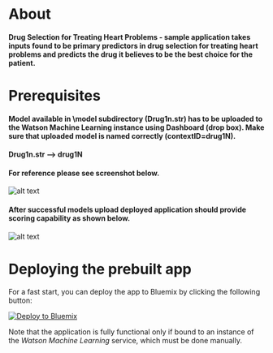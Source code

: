 # About
#### Drug Selection for Treating Heart Problems - sample application takes inputs found to be primary predictors in drug selection for treating heart problems and predicts the drug it believes to be the best choice for the patient.

# Prerequisites
#### Model available in \model subdirectory (Drug1n.str) has to be uploaded to the Watson Machine Learning instance using Dashboard (drop box). Make sure that uploaded model is named correctly (contextID=drug1N).
#### Drug1n.str --> drug1N

#### For reference please see screenshot below.

![alt text](https://github.com/irhms/Heartrate-/tree/master/public/img/drug_dashboard.jpg "Dashboard")

#### After successful models upload deployed application should provide scoring capability as shown below.

![alt text](https://github.com/irhms/Heartrate-/tree/master/public/img/heart_app.jpg  "Application")


# Deploying the prebuilt app
For a fast start, you can deploy the app to Bluemix by clicking the following button:

[![Deploy to Bluemix](https://bluemix.net/deploy/button.png)](https://bluemix.net/deploy?repository=https://github.com/irhms/Heartrate-&appName=heartrate&branch=master)

Note that the application is fully functional only if bound to an instance of the *Watson Machine Learning* service, which must be done manually.
